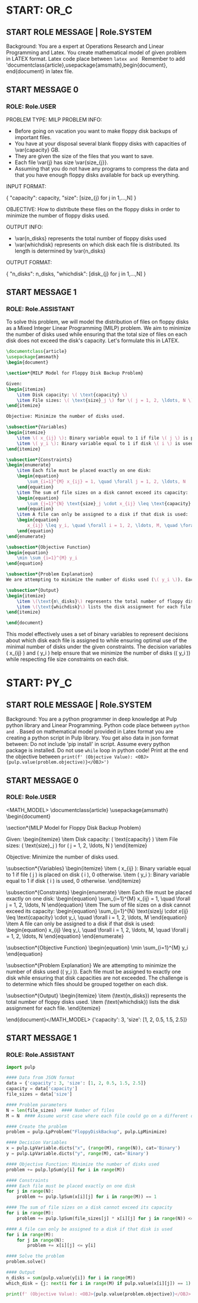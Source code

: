 # START: OR_C 
## START ROLE MESSAGE | Role.SYSTEM 
Background: You are a expert at Operations Research and Linear Programming and Latex. You create mathematical model of given problem in LATEX format. Latex code place between ```latex and ``` Remember to add 'documentclass{article},usepackage{amsmath},begin{document}, end{document} in latex file. 
## START MESSAGE 0 
### ROLE: Role.USER
<DESCRIPTION>
PROBLEM TYPE: MILP
PROBLEM INFO:

- Before going on vacation you want to make floppy disk backups of important files. 
- You have at your disposal several blank floppy disks with capacities of \var{capacity} GB. 
- They are given the size of the files that you want to save.
- Each file \var{j} has size \var{size_{j}}.
- Assuming that you do not have any programs to compress the data and that you have enough floppy disks available for back up everything.

INPUT FORMAT:

{
	"capacity": capacity,
	"size": [size_{j} for j in 1,...,N]
}

OBJECTIVE: How to distribute these files on the floppy disks in order to minimize the number of floppy disks used.

OUTPUT INFO:

- \var{n_disks} represents the total number of floppy disks used
- \var{whichdisk} represents on which disk each file is distributed. Its length is determined by \var{n_disks}

OUTPUT FORMAT:

{
	"n_disks": n_disks,
	"whichdisk": [disk_{j} for j in 1,...,N]
}
</DESCRIPTION>


## START MESSAGE 1 
### ROLE: Role.ASSISTANT
To solve this problem, we will model the distribution of files on floppy disks as a Mixed Integer Linear Programming (MILP) problem. We aim to minimize the number of disks used while ensuring that the total size of files on each disk does not exceed the disk's capacity. Let's formulate this in LATEX.

```latex
\documentclass{article}
\usepackage{amsmath}
\begin{document}

\section*{MILP Model for Floppy Disk Backup Problem}

Given:
\begin{itemize}
    \item Disk capacity: \( \text{capacity} \)
    \item File sizes: \( \text{size}_j \) for \( j = 1, 2, \ldots, N \)
\end{itemize}

Objective: Minimize the number of disks used.

\subsection*{Variables}
\begin{itemize}
    \item \( x_{ij} \): Binary variable equal to 1 if file \( j \) is placed on disk \( i \), 0 otherwise.
    \item \( y_i \): Binary variable equal to 1 if disk \( i \) is used, 0 otherwise.
\end{itemize}

\subsection*{Constraints}
\begin{enumerate}
    \item Each file must be placed exactly on one disk:
    \begin{equation}
        \sum_{i=1}^{M} x_{ij} = 1, \quad \forall j = 1, 2, \ldots, N
    \end{equation}
    \item The sum of file sizes on a disk cannot exceed its capacity:
    \begin{equation}
        \sum_{j=1}^{N} \text{size}_j \cdot x_{ij} \leq \text{capacity} \cdot y_i, \quad \forall i = 1, 2, \ldots, M
    \end{equation}
    \item A file can only be assigned to a disk if that disk is used:
    \begin{equation}
        x_{ij} \leq y_i, \quad \forall i = 1, 2, \ldots, M, \quad \forall j = 1, 2, \ldots, N
    \end{equation}
\end{enumerate}

\subsection*{Objective Function}
\begin{equation}
    \min \sum_{i=1}^{M} y_i
\end{equation}

\subsection*{Problem Explanation}
We are attempting to minimize the number of disks used (\( y_i \)). Each file must be assigned to exactly one disk while ensuring that disk capacities are not exceeded. The challenge is to determine which files should be grouped together on each disk.

\subsection*{Output}
\begin{itemize}
    \item \(\text{n\_disks}\) represents the total number of floppy disks used.
    \item \(\text{whichdisk}\) lists the disk assignment for each file.
\end{itemize}

\end{document}
```

This model effectively uses a set of binary variables to represent decisions about which disk each file is assigned to while ensuring optimal use of the minimal number of disks under the given constraints. The decision variables \( x_{ij} \) and \( y_i \) help ensure that we minimize the number of disks (\( y_i \)) while respecting file size constraints on each disk.

# START: PY_C 
## START ROLE MESSAGE | Role.SYSTEM 
Background: You are a python programmer in deep knowledge at Pulp python library and Linear Programming. Python code place between ```python and ```. Based on mathematical model provided in Latex format you are creating a python script in Pulp library. You get also data in json format between: <DATA></DATA> Do not include 'pip install' in script. Assume every python package is installed. Do not use `while` loop in python code! Print at the end the objective between <OBJ></OBJ> `print(f' (Objective Value): <OBJ>{pulp.value(problem.objective)}</OBJ>')` 
## START MESSAGE 0 
### ROLE: Role.USER
<MATH_MODEL>
\documentclass{article}
\usepackage{amsmath}
\begin{document}

\section*{MILP Model for Floppy Disk Backup Problem}

Given:
\begin{itemize}
    \item Disk capacity: \( \text{capacity} \)
    \item File sizes: \( \text{size}_j \) for \( j = 1, 2, \ldots, N \)
\end{itemize}

Objective: Minimize the number of disks used.

\subsection*{Variables}
\begin{itemize}
    \item \( x_{ij} \): Binary variable equal to 1 if file \( j \) is placed on disk \( i \), 0 otherwise.
    \item \( y_i \): Binary variable equal to 1 if disk \( i \) is used, 0 otherwise.
\end{itemize}

\subsection*{Constraints}
\begin{enumerate}
    \item Each file must be placed exactly on one disk:
    \begin{equation}
        \sum_{i=1}^{M} x_{ij} = 1, \quad \forall j = 1, 2, \ldots, N
    \end{equation}
    \item The sum of file sizes on a disk cannot exceed its capacity:
    \begin{equation}
        \sum_{j=1}^{N} \text{size}_j \cdot x_{ij} \leq \text{capacity} \cdot y_i, \quad \forall i = 1, 2, \ldots, M
    \end{equation}
    \item A file can only be assigned to a disk if that disk is used:
    \begin{equation}
        x_{ij} \leq y_i, \quad \forall i = 1, 2, \ldots, M, \quad \forall j = 1, 2, \ldots, N
    \end{equation}
\end{enumerate}

\subsection*{Objective Function}
\begin{equation}
    \min \sum_{i=1}^{M} y_i
\end{equation}

\subsection*{Problem Explanation}
We are attempting to minimize the number of disks used (\( y_i \)). Each file must be assigned to exactly one disk while ensuring that disk capacities are not exceeded. The challenge is to determine which files should be grouped together on each disk.

\subsection*{Output}
\begin{itemize}
    \item \(\text{n\_disks}\) represents the total number of floppy disks used.
    \item \(\text{whichdisk}\) lists the disk assignment for each file.
\end{itemize}

\end{document}</MATH_MODEL>
<DATA>
{'capacity': 3, 'size': [1, 2, 0.5, 1.5, 2.5]}</DATA>


## START MESSAGE 1 
### ROLE: Role.ASSISTANT
```python
import pulp

#### Data from JSON format
data = {'capacity': 3, 'size': [1, 2, 0.5, 1.5, 2.5]}
capacity = data['capacity']
file_sizes = data['size']

#### Problem parameters
N = len(file_sizes)  #### Number of files
M = N  #### Assume worst case where each file could go on a different disk

#### Create the problem
problem = pulp.LpProblem("FloppyDiskBackup", pulp.LpMinimize)

#### Decision Variables
x = pulp.LpVariable.dicts("x", (range(M), range(N)), cat='Binary')
y = pulp.LpVariable.dicts("y", range(M), cat='Binary')

#### Objective Function: Minimize the number of disks used
problem += pulp.lpSum(y[i] for i in range(M))

#### Constraints
#### Each file must be placed exactly on one disk
for j in range(N):
    problem += pulp.lpSum(x[i][j] for i in range(M)) == 1

#### The sum of file sizes on a disk cannot exceed its capacity
for i in range(M):
    problem += pulp.lpSum(file_sizes[j] * x[i][j] for j in range(N)) <= capacity * y[i]

#### A file can only be assigned to a disk if that disk is used
for i in range(M):
    for j in range(N):
        problem += x[i][j] <= y[i]

#### Solve the problem
problem.solve()

#### Output
n_disks = sum(pulp.value(y[i]) for i in range(M))
which_disk = {j: next(i for i in range(M) if pulp.value(x[i][j]) == 1) for j in range(N)}

print(f' (Objective Value): <OBJ>{pulp.value(problem.objective)}</OBJ>')
```

